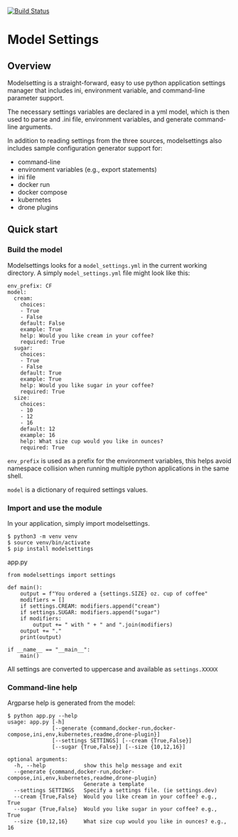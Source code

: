 [![Build Status](https://travis-ci.org/cidrblock/modelsettings.svg?branch=master)](https://travis-ci.org/cidrblock/modelsettings)


# Model Settings

## Overview

Modelsetting is a straight-forward, easy to use python application settings manager that includes ini, environment variable, and command-line parameter support.

The necessary settings variables are declared in a yml model, which is then used to parse and .ini file, environment variables, and generate command-line arguments.

In addition to reading settings from the three sources, modelsettings also includes sample configuration generator support for:
- command-line
- environment variables (e.g., export statements)
- ini file
- docker run
- docker compose
- kubernetes
- drone plugins

## Quick start

### Build the model

Modelsettings looks for a `model_settings.yml` in the current working directory.  A simply `model_settings.yml` file might look like this:

```
env_prefix: CF
model:
  cream:
    choices:
    - True
    - False
    default: False
    example: True
    help: Would you like cream in your coffee?
    required: True
  sugar:
    choices:
    - True
    - False
    default: True
    example: True
    help: Would you like sugar in your coffee?
    required: True
  size:
    choices:
    - 10
    - 12
    - 16
    default: 12
    example: 16
    help: What size cup would you like in ounces?
    required: True
```
`env_prefix` is used as a prefix for the environment variables, this helps avoid namespace collision when running multiple python applications in the same shell.

`model` is a dictionary of required settings values.

### Import and use the module

In your application, simply import modelsettings.

```
$ python3 -m venv venv
$ source venv/bin/activate
$ pip install modelsettings
```
app.py
```
from modelsettings import settings

def main():
    output = f"You ordered a {settings.SIZE} oz. cup of coffee"
    modifiers = []
    if settings.CREAM: modifiers.append("cream")
    if settings.SUGAR: modifiers.append("sugar")
    if modifiers:
        output += " with " + " and ".join(modifiers)
    output += "."
    print(output)

if __name__ == "__main__":
    main()

```
All settings are converted to uppercase and available as `settings.XXXXX`

### Command-line help

Argparse help is generated from the model:

```
$ python app.py --help
usage: app.py [-h]
              [--generate {command,docker-run,docker-compose,ini,env,kubernetes,readme,drone-plugin}]
              [--settings SETTINGS] [--cream {True,False}]
              [--sugar {True,False}] [--size {10,12,16}]

optional arguments:
  -h, --help            show this help message and exit
  --generate {command,docker-run,docker-compose,ini,env,kubernetes,readme,drone-plugin}
                        Generate a template
  --settings SETTINGS   Specify a settings file. (ie settings.dev)
  --cream {True,False}  Would you like cream in your coffee? e.g., True
  --sugar {True,False}  Would you like sugar in your coffee? e.g., True
  --size {10,12,16}     What size cup would you like in ounces? e.g., 16
```
